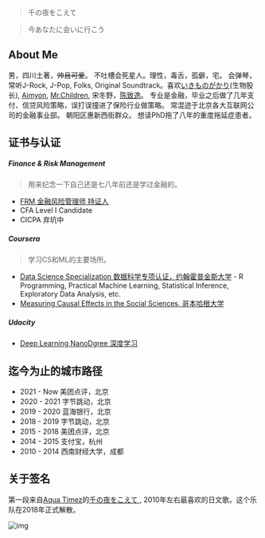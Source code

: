 
> 千の夜をこえて

> 今あなたに会いに行こう

About Me
------

男，四川土著，~~帅且可爱~~。
不吐槽会死星人。理性，毒舌，孤僻，宅。
会弹琴，常听J-Rock, J-Pop, Folks, Original Soundtrack。喜欢[いきものがかり](http://ikimonogakari.com/)(生物股长), [Aimyon](http://www.aimyong.net/), [Mr.Children](http://www.mrchildren.jp/), 宋冬野，[陈致逸](https://weibo.com/cypmusicstudio)。
专业是金融，毕业之后做了几年支付、信贷风险策略，误打误撞进了保险行业做策略。
常混迹于北京各大互联网公司的金融事业部。
朝阳区惠新西街群众。
想读PhD拖了八年的重度拖延症患者。

证书与认证
------
##### Finance & Risk Management
> 用来纪念一下自己还是七八年前还是学过金融的。

- [FRM 金融风险管理师 持证人](http://my.garp.org/DigitalBadgeFRM?id=0034000001aeWr3AAE)
- CFA Level I Candidate
- CICPA 弃坑中

##### Coursera
> 学习CS和ML的主要场所。

- [Data Science Specialization 数据科学专项认证，约翰霍普金斯大学](https://www.coursera.org/specializations/jhu-data-science)
      - R Programming, Practical Machine Learning, Statistical Inference, Exploratory Data Analysis, etc.
- [Measuring Causal Effects in the Social Sciences, 哥本哈根大学](https://www.coursera.org/account/accomplishments/verify/CL8NUCSTDAJT)

##### Udacity
- [Deep Learning NanoDgree 深度学习](https://graduation.udacity.com/confirm/A4TCQYGQ)

迄今为止的城市路径
------
- 2021 - Now    美团点评，北京
- 2020 - 2021   字节跳动，北京
- 2019 - 2020   蓝海银行，北京
- 2018 - 2019   字节跳动，北京
- 2015 - 2018   美团点评，北京
- 2014 - 2015   支付宝，杭州
- 2010 - 2014   西南财经大学，成都

关于签名
------
第一段来自[Aqua Timez](https://zh.wikipedia.org/wiki/Aqua_Timez)的[千の夜をこえて
](https://music.douban.com/subject/1926414/), 2010年左右最喜欢的日文歌。这个乐队在2018年正式解散。

![img](https://s2.ax1x.com/2019/08/22/md5n41.jpg)
